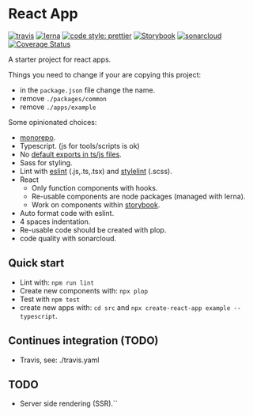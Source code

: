 # React App

[![travis](https://api.travis-ci.com/DWethmar/react-app.svg?branch=master)](https://travis-ci.com/DWethmar/react-app)
[![lerna](https://img.shields.io/badge/maintained%20with-lerna-cc00ff.svg)](https://lerna.js.org/)
[![code style: prettier](https://img.shields.io/badge/code_style-prettier-ff69b4.svg?style=flat-square)](https://github.com/prettier/prettier)
[![Storybook](https://cdn.jsdelivr.net/gh/storybooks/brand@master/badge/badge-storybook.svg)](https://storybook.js.org/)
[![sonarcloud](https://sonarcloud.io/api/project_badges/measure?project=DWethmar_react-app&metric=alert_status)](https://sonarcloud.io/dashboard?id=DWethmar_react-app)
[![Coverage Status](https://coveralls.io/repos/github/DWethmar/react-app/badge.svg?branch=master)](https://coveralls.io/github/DWethmar/react-app?branch=master)

A starter project for react apps.

Things you need to change if your are copying this project:

- in the `package.json` file change the name.
- remove `./packages/common`
- remove `./apps/example`

Some opinionated choices:

- [monorepo](https://lerna.js.org/).
- Typescript. (js for tools/scripts is ok)
- No [default exports in ts/js files](https://basarat.gitbooks.io/typescript/docs/tips/defaultIsBad.html).
- Sass for styling.
- Lint with [eslint](https://eslint.org/) (.js,.ts,.tsx) and [stylelint](stylelint.io) (.scss).
- React
  - Only function components with hooks.
  - Re-usable components are node packages (managed with lerna).
  - Work on components within [storybook](https://storybook.js.org/).
- Auto format code with eslint.
- 4 spaces indentation.
- Re-usable code should be created with plop.
- code quality with sonarcloud.

## Quick start

- Lint with: `npm run lint`
- Create new components with: `npx plop`
- Test with `npm test`
- create new apps with: `cd src` and `npx create-react-app example --typescript`.

## Continues integration (TODO)

- Travis, see: ./travis.yaml

## TODO

- Server side rendering (SSR).``
